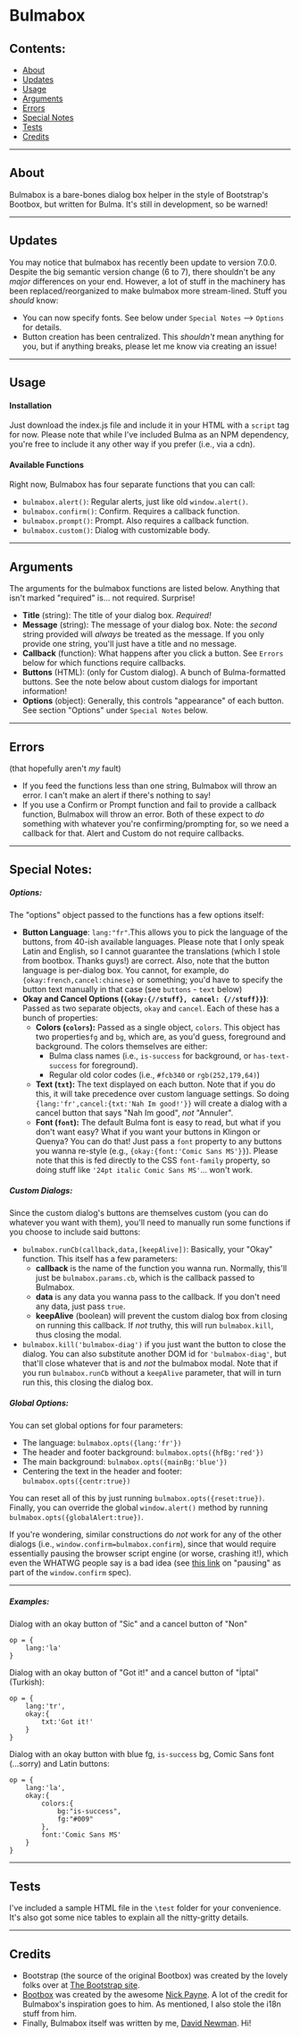 # Bulmabox

## Contents:
 - [About](#about)
 - [Updates](#updates)
 - [Usage](#usage)
 - [Arguments](#arguments)
 - [Errors](#errors)
 - [Special Notes](#special-notes)
 - [Tests](#tests)
 - [Credits](#credits)

----

## About
Bulmabox is a bare-bones dialog box helper in the style of Bootstrap's Bootbox, but written for Bulma. It's still in development, so be warned!

----

## Updates
You may notice that bulmabox has recently been update to version 7.0.0. Despite the big semantic version change (6 to 7), there shouldn't be any *major* differences on your end. However, a lot of stuff in the machinery has been replaced/reorganized to make bulmabox more stream-lined. Stuff you *should* know:
 - You can now specify fonts. See below under `Special Notes` --> `Options` for details.
 - Button creation has been centralized. This *shouldn't* mean anything for you, but if anything breaks, please let me know via creating an issue!

----

## Usage
#### Installation
Just download the index.js file and include it in your HTML with a `script` tag for now.
Please note that while I've included Bulma as an NPM dependency, you're free to include it any other way if you prefer (i.e., via a cdn).

#### Available Functions
Right now, Bulmabox has four separate functions that you can call:
 - `bulmabox.alert()`: Regular alerts, just like old `window.alert()`.
 - `bulmabox.confirm()`: Confirm. Requires a callback function.
 - `bulmabox.prompt()`: Prompt. Also requires a callback function.
 - `bulmabox.custom()`: Dialog with customizable body. 

---

## Arguments
The arguments for the bulmabox functions are listed below. Anything that isn't marked "required" is... not required. Surprise!
 * **Title** (string): The title of your dialog box. *Required!*
 * **Message** (string): The message of your dialog box. Note: the *second* string provided will *always* be treated as the message. If you only provide one string, you'll just have a title and no message.
 * **Callback** (function): What happens after you click a button. See `Errors` below for which functions require callbacks.
 * **Buttons** (HTML): (only for Custom dialog). A bunch of Bulma-formatted buttons. See the note below about custom dialogs for important information!
 * **Options** (object): Generally, this controls "appearance" of each button. See section "Options" under `Special Notes` below.

---

## Errors
 (that hopefully aren't *my* fault)
 - If you feed the functions less than one string, Bulmabox will throw an error. I can't make an alert if there's nothing to say!
 - If you use a Confirm or Prompt function and fail to provide a callback function, Bulmabox will throw an error. Both of these expect to *do* something with whatever you're confirming/prompting for, so we need a callback for that. Alert and Custom do not require callbacks.

---

## Special Notes:
##### Options:
The "options" object passed to the functions has a few options itself:
* **Button Language**: `lang:"fr"`.This allows you to pick the language of the buttons, from 40-ish available languages. Please note that I only speak Latin and English, so I cannot guarantee the translations (which I stole from bootbox. Thanks guys!) are correct. 
Also, note that the button language is per-dialog box. You cannot, for example, do `{okay:french,cancel:chinese}` or something; you'd have to specify the button text manually in that case (see `buttons` - `text` below)
* **Okay and Cancel Options (`{okay:{//stuff}, cancel: {//stuff}}`)**: Passed as two separate objects, `okay` and `cancel`. Each of these has a bunch of properties:
    * **Colors (`colors`):** Passed as a single object, `colors`. This object has two properties`fg` and `bg`, which are, as you'd guess, foreground and background. The colors themselves are either:
        * Bulma class names (i.e., `is-success` for background, or `has-text-success` for foreground).
        * Regular old color codes (i.e., `#fcb340` or `rgb(252,179,64)`)
    * **Text (`txt`):** The text displayed on each button. Note that if you do this, it will take precedence over custom language settings. So doing `{lang:'fr',cancel:{txt:'Nah Im good!'}}` will create a dialog with a cancel button that says "Nah Im good", *not* "Annuler".
    * **Font (`font`):** The default Bulma font is easy to read, but what if you don't want easy? What if you want your buttons in Klingon or Quenya? You can do that! Just pass a `font` property to any buttons you wanna re-style (e.g., `{okay:{font:'Comic Sans MS'}}`). Please note that this is fed directly to the CSS `font-family` property, so doing stuff like `'24pt italic Comic Sans MS'`... won't work.

##### Custom Dialogs:
 Since the custom dialog's buttons are themselves custom (you can do whatever you want with them), you'll need to manually run some functions if you choose to include said buttons:
 - `bulmabox.runCb(callback,data,[keepAlive])`: Basically, your "Okay" function. This itself has a few parameters:
    - **callback** is the name of the function you wanna run. Normally, this'll just be `bulmabox.params.cb`, which is the callback passed to Bulmabox. 
    - **data** is any data you wanna pass to the callback. If you don't need any data, just pass `true`. 
    - **keepAlive** (boolean) will prevent the custom dialog box from closing on running this callback. If *not* truthy, this will run `bulmabox.kill`, thus closing the modal.
 - `bulmabox.kill('bulmabox-diag')` if you just want the button to close the dialog. You can also substitute another DOM id for `'bulmabox-diag'`, but that'll close whatever that is and *not* the bulmabox modal. Note that if you run `bulmabox.runCb` without a `keepAlive` parameter, that will in turn run this, this closing the dialog box.

##### Global Options:
You can set global options for four parameters:
 * The language: `bulmabox.opts({lang:'fr'})`
 * The header and footer background: `bulmabox.opts({hfBg:'red'})`
 * The main background: `bulmabox.opts({mainBg:'blue'})`
 * Centering the text in the header and footer: `bulmabox.opts({centr:true})`

 You can reset all of this by just running `bulmabox.opts({reset:true})`. 
 Finally, you can override the global `window.alert()` method by running `bulmabox.opts({globalAlert:true})`.
 
 If you're wondering, similar constructions do *not* work for any of the other dialogs (i.e., `window.confirm=bulmabox.confirm`), since that would require essentially pausing the browser script engine (or worse, crashing it!), which even the WHATWG people say is a bad idea (see [this link](https://html.spec.whatwg.org/multipage/webappapis.html#pause) on "pausing" as part of the `window.confirm` spec).

--- 
##### **_Examples:_**
Dialog with an okay button of "Sic" and a cancel button of "Non"

    op = {
        lang:'la'
    }

Dialog with an okay button of "Got it!" and a cancel button of "İptal" (Turkish):

    op = {
        lang:'tr',
        okay:{
            txt:'Got it!'
        }
    }

Dialog with an okay button with blue fg, `is-success` bg, Comic Sans font (...sorry) and Latin buttons:
    
    op = {
        lang:'la',
        okay:{
            colors:{
                bg:"is-success",
                fg:"#009"
            },
            font:'Comic Sans MS'
        }
    }
----

## Tests
I've included a sample HTML file in the `\test` folder for your convenience. It's also got some nice tables to explain all the nitty-gritty details.

----

## Credits
 - Bootstrap (the source of the original Bootbox) was created by the lovely folks over at [The Bootstrap site](https://getbootstrap.com/).
 - [Bootbox](http://bootboxjs.com/) was created by the awesome [Nick Payne](http://twitter.com/makeusabrew). A lot of the credit for Bulmabox's inspiration goes to him. As mentioned, I also stole the i18n stuff from him.
 - Finally, Bulmabox itself was written by me, [David Newman](https://github.com/Newms34/). Hi!
